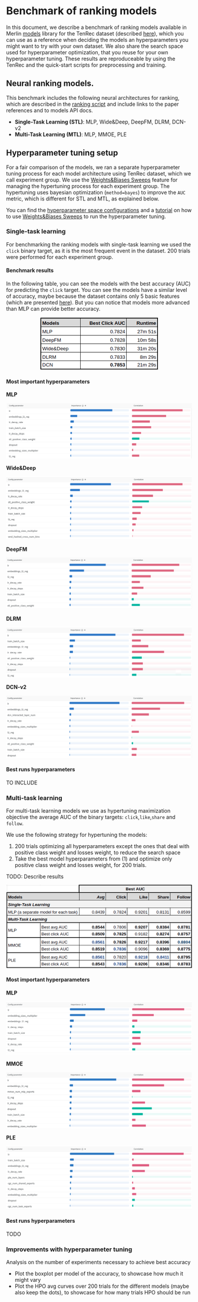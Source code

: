 # Benchmark of ranking models
In this document, we describe a benchmark of ranking models available in Merlin [models](https://github.com/NVIDIA-Merlin/models/) library for the TenRec dataset (described [here](./README.md)), which you can use as a reference when deciding the models an hyperparameters you might want to try with your own dataset. We also share the search space used for hyperparameter optimization, that you reuse for your own hyperparameter tuning.
These results are reproduceable by using the TenRec and the quick-start scripts for preprocessing and training. 

## Neural ranking models.
This benchmark includes the following neural architectures for ranking, which are described in the [ranking script](../scripts/ranking/cli_docs.md) and include links to the paper references and to models API docs.

- **Single-Task Learning (STL)**: MLP, Wide&Deep, DeepFM, DLRM, DCN-v2
- **Multi-Task Learning (MTL)**: MLP, MMOE, PLE

## Hyperparameter tuning setup
For a fair comparison of the models, we ran a separate hyperparameter tuning process for each model architecture using TenRec dataset, which we call experiment group. We use the [Weights&Biases Sweeps](https://docs.wandb.ai/guides/sweeps) feature for managing the hypertuning process for each experiment group. The hypertuning uses bayesian optimization (`method=bayes`) to improve the `AUC` metric, which is different for STL and MTL, as explained below.

You can find the [hyperparameter space configurations](../scripts/ranking/hypertuning/) and a [tutorial](./tutorial_with_wb_sweeps.md) on how to use [Weights&Biases Sweeps](https://docs.wandb.ai/guides/sweeps) to run the hyperparameter tuning.


### Single-task learning
For benchmarking the ranking models with single-task learning we used the `click` binary target, as it is the most frequent event in the dataset. 200 trials were performed for each experiment group.


#### Benchmark results
In the following table, you can see the models with the best accuracy (AUC) for predicting the `click` target. You can see the models have a similar level of accuracy, maybe because the dataset contains only 5 basic features (which are presented [here](../ranking/README.md)). But you can notice that models more advanced than MLP can provide better accuracy.

<center>
<img src="../../../images/stl_benchmark.png" alt="Multi-task learning architectures" >
</center>

#### Most important hyperparameters

**MLP**
<center>
<img src="../../../images/most_important_hparams/stl_mlp_click.png">
</center>

**Wide&Deep**
<center>
<img src="../../../images/most_important_hparams/stl_wideanddeep_click.png">
</center>

**DeepFM**
<center>
<img src="../../../images/most_important_hparams/stl_deepfm_click.png">
</center>

**DLRM**
<center>
<img src="../../../images/most_important_hparams/stl_dlrm_click.png">
</center>

**DCN-v2**
<center>
<img src="../../../images/most_important_hparams/stl_dcn_click.png">
</center>

#### Best runs hyperparameters
TO INCLUDE

### Multi-task learning

For multi-task learning models we use as hypertuning maximization objective the average AUC of the binary targets: `click`,`like`,`share` and `follow`.

We use the following strategy for hypertuning the models:
1. 200 trials optimizing all hyperparameters except the ones that deal with positive class weight and losses weight, to reduce the search space
2. Take the best model hyperparameters from (1) and optimize only positive class weight and losses weight, for 200 trials.

TODO: Describe results

<center>
<img src="../../../images/stl_mtl_benchmark.png" alt="Multi-task learning architectures" >
</center>


#### Most important hyperparameters

**MLP**
<center>
<img src="../../../images/most_important_hparams/mtl_mlp.png">
</center>

**MMOE**
<center>
<img src="../../../images/most_important_hparams/mtl_mmoe.png">
</center>

**PLE**
<center>
<img src="../../../images/most_important_hparams/mtl_ple.png">
</center>


#### Best runs hyperparameters
TODO


 ### Improvements with hyperparameter tuning
 Analysis on the number of experiments necessary to achieve best accuracy
 - Plot the boxplot per model of the accuracy, to showcase how much it might vary
 - Plot the HPO avg curves over 200 trials for the different models (maybe also keep the dots), to showcase for how many trials HPO should be run